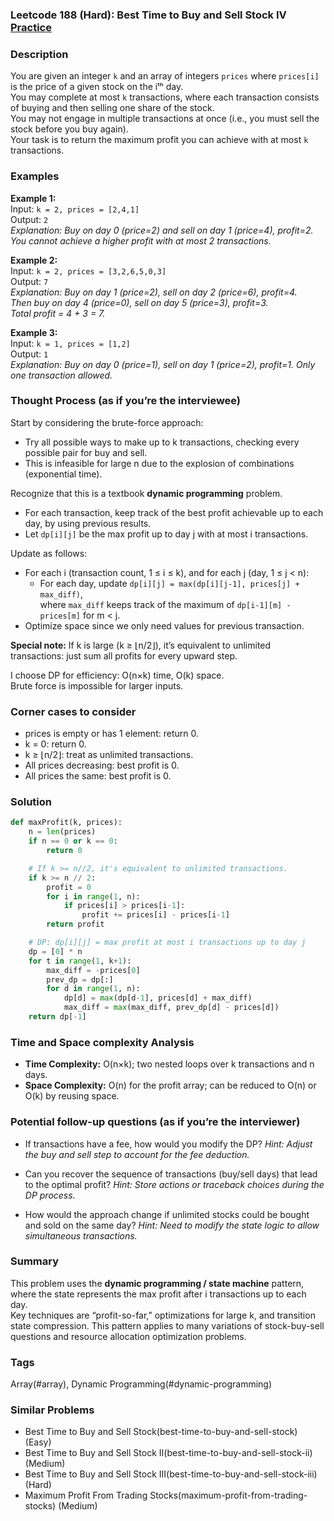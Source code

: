 ### Leetcode 188 (Hard): Best Time to Buy and Sell Stock IV [Practice](https://leetcode.com/problems/best-time-to-buy-and-sell-stock-iv)

### Description  
You are given an integer `k` and an array of integers `prices` where `prices[i]` is the price of a given stock on the iᵗʰ day.  
You may complete at most `k` transactions, where each transaction consists of buying and then selling one share of the stock.  
You may not engage in multiple transactions at once (i.e., you must sell the stock before you buy again).  
Your task is to return the maximum profit you can achieve with at most `k` transactions.


### Examples  

**Example 1:**  
Input: `k = 2, prices = [2,4,1]`  
Output: `2`  
*Explanation: Buy on day 0 (price=2) and sell on day 1 (price=4), profit=2. You cannot achieve a higher profit with at most 2 transactions.*

**Example 2:**  
Input: `k = 2, prices = [3,2,6,5,0,3]`  
Output: `7`  
*Explanation: Buy on day 1 (price=2), sell on day 2 (price=6), profit=4.  
Then buy on day 4 (price=0), sell on day 5 (price=3), profit=3.  
Total profit = 4 + 3 = 7.*

**Example 3:**  
Input: `k = 1, prices = [1,2]`  
Output: `1`  
*Explanation: Buy on day 0 (price=1), sell on day 1 (price=2), profit=1. Only one transaction allowed.*


### Thought Process (as if you’re the interviewee)  
Start by considering the brute-force approach:  
- Try all possible ways to make up to k transactions, checking every possible pair for buy and sell.  
- This is infeasible for large n due to the explosion of combinations (exponential time).

Recognize that this is a textbook **dynamic programming** problem.  
- For each transaction, keep track of the best profit achievable up to each day, by using previous results.
- Let `dp[i][j]` be the max profit up to day j with at most i transactions.

Update as follows:  
- For each i (transaction count, 1 ≤ i ≤ k), and for each j (day, 1 ≤ j < n):  
  - For each day, update `dp[i][j] = max(dp[i][j-1], prices[j] + max_diff)`,  
    where `max_diff` keeps track of the maximum of `dp[i-1][m] - prices[m]` for m < j.  
- Optimize space since we only need values for previous transaction.

**Special note:** If k is large (k ≥ ⌊n/2⌋), it’s equivalent to unlimited transactions: just sum all profits for every upward step.

I choose DP for efficiency: O(n×k) time, O(k) space.  
Brute force is impossible for larger inputs.

### Corner cases to consider  
- prices is empty or has 1 element: return 0.
- k = 0: return 0.
- k ≥ ⌊n/2⌋: treat as unlimited transactions.
- All prices decreasing: best profit is 0.
- All prices the same: best profit is 0.


### Solution

```python
def maxProfit(k, prices):
    n = len(prices)
    if n == 0 or k == 0:
        return 0

    # If k >= n//2, it's equivalent to unlimited transactions.
    if k >= n // 2:
        profit = 0
        for i in range(1, n):
            if prices[i] > prices[i-1]:
                profit += prices[i] - prices[i-1]
        return profit

    # DP: dp[i][j] = max profit at most i transactions up to day j
    dp = [0] * n
    for t in range(1, k+1):
        max_diff = -prices[0]
        prev_dp = dp[:]
        for d in range(1, n):
            dp[d] = max(dp[d-1], prices[d] + max_diff)
            max_diff = max(max_diff, prev_dp[d] - prices[d])
    return dp[-1]
```

### Time and Space complexity Analysis  

- **Time Complexity:** O(n×k); two nested loops over k transactions and n days.
- **Space Complexity:** O(n) for the profit array; can be reduced to O(n) or O(k) by reusing space.

### Potential follow-up questions (as if you’re the interviewer)  

- If transactions have a fee, how would you modify the DP?
  *Hint: Adjust the buy and sell step to account for the fee deduction.*

- Can you recover the sequence of transactions (buy/sell days) that lead to the optimal profit?
  *Hint: Store actions or traceback choices during the DP process.*

- How would the approach change if unlimited stocks could be bought and sold on the same day?
  *Hint: Need to modify the state logic to allow simultaneous transactions.*

### Summary
This problem uses the **dynamic programming / state machine** pattern, where the state represents the max profit after i transactions up to each day.  
Key techniques are “profit-so-far,” optimizations for large k, and transition state compression. This pattern applies to many variations of stock-buy-sell questions and resource allocation optimization problems.

### Tags
Array(#array), Dynamic Programming(#dynamic-programming)

### Similar Problems
- Best Time to Buy and Sell Stock(best-time-to-buy-and-sell-stock) (Easy)
- Best Time to Buy and Sell Stock II(best-time-to-buy-and-sell-stock-ii) (Medium)
- Best Time to Buy and Sell Stock III(best-time-to-buy-and-sell-stock-iii) (Hard)
- Maximum Profit From Trading Stocks(maximum-profit-from-trading-stocks) (Medium)